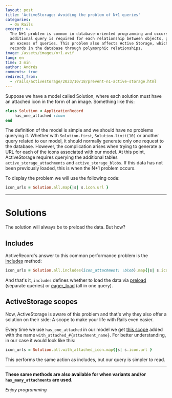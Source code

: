 ```yaml
---
layout: post
title: 'ActiveStorage: Avoiding the problem of N+1 queries'
categories:
  - On Rails
excerpt: >-
  The N+1 problem is common in database-oriented programming and occurs when an
  additional query is required for each relationship between objects, generating
  an excess of queries. This problem also affects Active Storage, which creates
  records in the database through polymorphic relationships.
image: /assets/images/n+1.avif
lang: en
time: 3 min
author: Andrés
comments: true
redirect_from:
  - /rails/activestorage/2023/10/18/prevent-n1-active-storage.html
---
```

Suppose we have a model called Solution, where each solution must have an attached icon in the form of an image. Something like this:

```ruby
class Solution < ApplicationRecord
    has_one_attached :icon
end
```

The definition of the model is simple and we should have no problems querying it. Whether with `Solution.first`, `Solution.limit(10)` or another query related to our model, it should normally generate only one request to the database. However, the complication arises when trying to generate a URL for each of the icons associated with our model. At this point, ActiveStorage requires querying the additional tables `active_storage_attachments` and `active_storage_blobs`. If this data has not been previously loaded, this is when the N+1 problem occurs.

To display the problem we will use the following code:

```ruby
icon_urls = Solution.all.map{|s| s.icon.url }
```

---

# Solutions

The solution will always be to preload the data. But how?

## Includes

ActiveRecord's answer to this common performance problem is the [includes](https://apidock.com/rails/ActiveRecord/QueryMethods/includes) method:

```ruby
icon_urls = Solution.all.includes(icon_attachment: :blob).map{|s| s.icon.url }
```

And that's it, `includes` defines whether to load the data via [preload](https://apidock.com/rails/ActiveRecord/Associations/Preloader/preload) (separate queries) or [eager_load](https://api.rubyonrails.org/classes/ActiveRecord/QueryMethods.html#method-i-eager_load) (all in one query).

## ActiveStorage scopes

Now, ActiveStorage is aware of this problem and that's why they also offer a solution on their side: A scope to make your life with Rails even easier.

Every time we use `has_one_attached` in our model we get [this scope](https://github.com/rails/rails/blob/23938052acd773fa24068debe56cd892cbf8d868/activestorage/lib/active_storage/attached/model.rb#L117C22-L117C22) added with the name `with_attached_#{attachment_name}`. For better understanding, in our case it would look like this:

```ruby
icon_urls = Solution.all.with_attached_icon.map{|s| s.icon.url }
```

This performs the same action as includes, but our query is simpler to read.

---

**These same methods are also available for when variants and/or `has_many_attachments` are used.**

_Enjoy programming_

